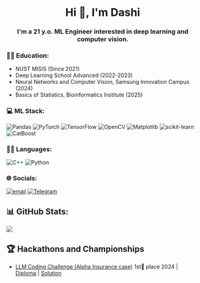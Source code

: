 <h1 align="center">Hi 👋, I'm Dashi</h1>
<h3 align="center">I'm a 21 y.o. ML Engineer interested in deep learning and computer vision.</h3>


### 👨‍🎓 Education:

- NUST MISIS (Since 2021)  
- Deep Learning School Advanced (2022-2023)  
- Neural Networks and Computer Vision, Samsung Innovation Campus (2024)
- Basics of Statistics, Bioinformatics Institute (2025)  


### 💻 ML Stack:
![Pandas](https://img.shields.io/badge/pandas-%23150458.svg?style=for-the-badge&logo=pandas&logoColor=white) 
![PyTorch](https://img.shields.io/badge/PyTorch-%23EE4C2C.svg?style=for-the-badge&logo=PyTorch&logoColor=white) 
![TensorFlow](https://img.shields.io/badge/TensorFlow-%23FF6F00.svg?style=for-the-badge&logo=TensorFlow&logoColor=white) 
![OpenCV](https://img.shields.io/badge/opencv-%23white.svg?style=for-the-badge&logo=opencv&logoColor=white) 
![Matplotlib](https://img.shields.io/badge/Matplotlib-%23ffffff.svg?style=for-the-badge&logo=Matplotlib&logoColor=black) 
![scikit-learn](https://img.shields.io/badge/scikit--learn-%23F7931E.svg?style=for-the-badge&logo=scikit-learn&logoColor=white) 
![CatBoost](https://img.shields.io/badge/CatBoost-%23ffcc00.svg?style=for-the-badge&logo=catboost&logoColor=black)  


### 🧑‍💻 Languages:

![C++](https://img.shields.io/badge/c++-%2300599C.svg?style=for-the-badge&logo=c%2B%2B&logoColor=white) 
![Python](https://img.shields.io/badge/python-3670A0?style=for-the-badge&logo=python&logoColor=ffdd54) 

### 🌐 Socials:
[![email](https://img.shields.io/badge/Email-D14836?logo=gmail&logoColor=white)](mailto:megres1337@mail.ru) 
[![Telegram](https://img.shields.io/badge/Telegram-2CA5E0?logo=telegram&logoColor=white)](https://t.me/dashik1337)

## 📊 GitHub Stats:
![](https://github-readme-stats.vercel.app/api?username=Dashibug&theme=merko&hide_border=true&include_all_commits=false&count_private=false)<br/>


## 🏆 Hackathons and Championships
- [LLM Coding Challenge (Alpha Insurance case)]([http://llm-challenge.com]) 1st🥇 place 2024 | [Diploma]([https://disk.yandex.ru/i/219QJztZcuuFNQ]) | [Solution]([https://github.com/ez3nx/llm-coding-challenge])

<!-- Proudly created with GPRM ( https://gprm.itsvg.in ) -->
